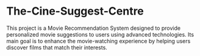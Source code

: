 # The-Cine-Suggest-Centre
This project is a Movie Recommendation System designed to provide personalized movie suggestions to users using advanced technologies. Its main goal is to enhance the movie-watching experience by helping users discover films that match their interests.
